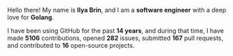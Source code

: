 Hello there! My name is **Ilya Brin**, and I am a **software engineer** with a deep love for **Golang**.

I have been using GitHub for the past **14 years**, and during that time, I have made **5106** contributions, opened **282** issues, submitted **167** pull requests, and contributed to **16** open-source projects.
